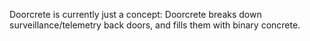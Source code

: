 Doorcrete is currently just a concept: Doorcrete breaks down surveillance/telemetry back doors, and fills them with binary concrete.
